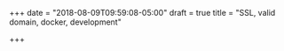 +++
date = "2018-08-09T09:59:08-05:00"
draft = true
title = "SSL, valid domain, docker, development"

+++
